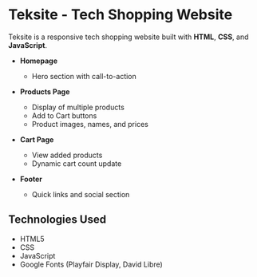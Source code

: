 # Teksite - Tech Shopping Website

Teksite is a responsive tech shopping website built with **HTML**, **CSS**, and **JavaScript**.

- **Homepage**
  - Hero section with call-to-action
  
- **Products Page**
  - Display of multiple products
  - Add to Cart buttons
  - Product images, names, and prices

- **Cart Page**
  - View added products
  - Dynamic cart count update

- **Footer**
  - Quick links and social section

## Technologies Used

- HTML5
- CSS
- JavaScript 
- Google Fonts (Playfair Display, David Libre)

